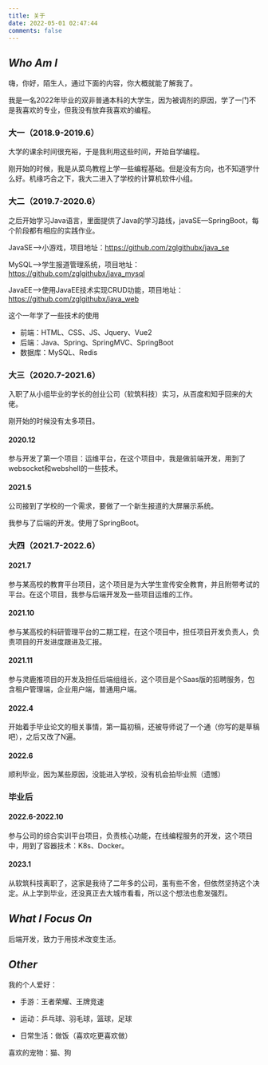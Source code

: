 ```yaml
---
title: 关于
date: 2022-05-01 02:47:44
comments: false
---
```


## *Who Am I*

嗨，你好，陌生人，通过下面的内容，你大概就能了解我了。

我是一名2022年毕业的双非普通本科的大学生，因为被调剂的原因，学了一门不是我喜欢的专业，但我没有放弃我喜欢的编程。

### 大一（2018.9-2019.6）

大学的课余时间很充裕，于是我利用这些时间，开始自学编程。

刚开始的时候，我是从菜鸟教程上学一些编程基础。但是没有方向，也不知道学什么好。机缘巧合之下，我大二进入了学校的计算机软件小组。

### 大二（2019.7-2020.6）

之后开始学习Java语言，里面提供了Java的学习路线，javaSE—SpringBoot，每个阶段都有相应的实践作业。

JavaSE—>小游戏，项目地址：https://github.com/zglgithubx/java_se

MySQL—>学生报道管理系统，项目地址：https://github.com/zglgithubx/java_mysql

JavaEE—>使用JavaEE技术实现CRUD功能，项目地址：https://github.com/zglgithubx/java_web

这个一年学了一些技术的使用

* 前端：HTML、CSS、JS、Jquery、Vue2
* 后端：Java、Spring、SpringMVC、SpringBoot
* 数据库：MySQL、Redis

### 大三（2020.7-2021.6）

入职了从小组毕业的学长的创业公司（软筑科技）实习，从百度和知乎回来的大佬。

刚开始的时候没有太多项目。

#### 2020.12

参与开发了第一个项目：运维平台，在这个项目中，我是做前端开发，用到了websocket和webshell的一些技术。

#### 2021.5

公司接到了学校的一个需求，要做了一个新生报道的大屏展示系统。

我参与了后端的开发。使用了SpringBoot。

### 大四（2021.7-2022.6）

#### 2021.7

参与某高校的教育平台项目，这个项目是为大学生宣传安全教育，并且附带考试的平台。在这个项目，我参与后端开发及一些项目运维的工作。

#### 2021.10

参与某高校的科研管理平台的二期工程，在这个项目中，担任项目开发负责人，负责项目的开发进度跟进及汇报。

#### 2021.11

参与灵鹿推项目的开发及担任后端组组长，这个项目是个Saas版的招聘服务，包含租户管理端，企业用户端，普通用户端。

#### 2022.4

开始着手毕业论文的相关事情，第一篇初稿，还被导师说了一个通（你写的是草稿吧），之后又改了N遍。

#### 2022.6

顺利毕业，因为某些原因，没能进入学校，没有机会拍毕业照（遗憾）

### 毕业后

#### 2022.6-2022.10

参与公司的综合实训平台项目，负责核心功能，在线编程服务的开发，这个项目中，用到了容器技术：K8s、Docker。

#### 2023.1

从软筑科技离职了，这家是我待了二年多的公司，虽有些不舍，但依然坚持这个决定。从上学到毕业，还没真正去大城市看看，所以这个想法也愈发强烈。

## *What I Focus On*

后端开发，致力于用技术改变生活。

## *Other*

我的个人爱好：

* 手游：王者荣耀、王牌竞速

* 运动：乒乓球、羽毛球，篮球，足球
* 日常生活：做饭（喜欢吃更喜欢做）

喜欢的宠物：猫、狗
